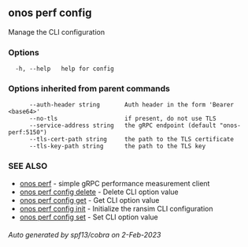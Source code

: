 <!--
SPDX-FileCopyrightText: 2019-present Open Networking Foundation <info@opennetworking.org>

SPDX-License-Identifier: Apache-2.0
-->

## onos perf config

Manage the CLI configuration

### Options

```
  -h, --help   help for config
```

### Options inherited from parent commands

```
      --auth-header string       Auth header in the form 'Bearer <base64>'
      --no-tls                   if present, do not use TLS
      --service-address string   the gRPC endpoint (default "onos-perf:5150")
      --tls-cert-path string     the path to the TLS certificate
      --tls-key-path string      the path to the TLS key
```

### SEE ALSO

* [onos perf](onos_perf.md)	 - simple gRPC performance measurement client
* [onos perf config delete](onos_perf_config_delete.md)	 - Delete CLI option value
* [onos perf config get](onos_perf_config_get.md)	 - Get CLI option value
* [onos perf config init](onos_perf_config_init.md)	 - Initialize the ransim CLI configuration
* [onos perf config set](onos_perf_config_set.md)	 - Set CLI option value

###### Auto generated by spf13/cobra on 2-Feb-2023
